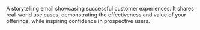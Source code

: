 A storytelling email showcasing successful customer experiences. It shares real-world use cases, demonstrating the effectiveness and value of your offerings, while inspiring confidence in prospective users.

